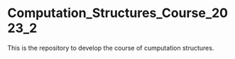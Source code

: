 # Computation_Structures_Course_2023_2
This is the repository to develop the course of cumputation structures.
